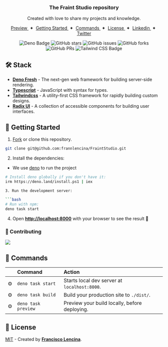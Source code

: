 <div align="center">
<h3>
 The Fraint Studio repository
</h3>
<p>Created with love to share my projects and knowledge.</p>
</div>

<div align="center">
    <a href="#" target="_blank">
        Preview
    </a>
    <span>&nbsp;✦&nbsp;</span>
    <a href="#-getting-started">
        Getting Started
    </a>
    <span>&nbsp;✦&nbsp;</span>
    <a href="#-commands">
        Commands
    </a>
    <span>&nbsp;✦&nbsp;</span>
    <a href="#-license">
        License
    </a>
    <span>&nbsp;✦&nbsp;</span>
    <a href="https://www.linkedin.com/in/francisco-lencina/">
        Linkedin
    </a>
    <span>&nbsp;✦&nbsp;</span>
    <a href="https://twitter.com/franlencinaa">
        Twitter
    </a>
</div>

<p></p>

<div align="center">

![Deno Badge](https://img.shields.io/badge/next.js-000000?style=for-the-badge&logo=deno&logoColor=white)
![GitHub stars](https://img.shields.io/github/stars/frannlencina/FraintStudio)
![GitHub issues](https://img.shields.io/github/issues/frannlencina/FraintStudio)
![GitHub forks](https://img.shields.io/github/forks/frannlencina/FraintStudio)
![GitHub PRs](https://img.shields.io/github/issues-pr/frannlencina/FraintStudio)
![Tailwind CSS Badge](https://img.shields.io/badge/Tailwind%20CSS-06B6D4?logo=tailwindcss&logoColor=fff&style=flat)

</div>

## 🛠️ Stack

- [**Deno Fresh**](https://fresh.deno.dev/) - The next-gen web framework for building server-side rendering.
- [**Typescript**](https://www.typescriptlang.org/) - JavaScript with syntax for types.
- [**Tailwindcss**](https://tailwindcss.com/) - A utility-first CSS framework for rapidly building custom designs.
- [**Radix UI**](https://www.radix-ui.com/) -  A collection of accessible components for building user interfaces.

## 🚀 Getting Started

1. [Fork](https://github.com/frannlencina/FraintStudio/fork) or clone this repository.

```bash
git clone git@github.com:frannlencina/FraintStudio.git
```

2. Install the dependencies:

- We use [deno](https://deno.com/) to run the project
```bash
# Install deno globally if you don't have it:
irm https://deno.land/install.ps1 | iex

3. Run the development server:

```bash
# Run with npm:
deno task start
```

4. Open [**http://localhost:8000**](http://localhost:8000/) with your browser to see the result 🚀

### 🤝 Contributing

<a href="https://github.com/frannlencina/FraintStudio/graphs/contributors">
  <img src="https://contrib.rocks/image?repo=frannlencina/FraintStudio" />
</a>

## 🧞 Commands

|     | Command          | Action                                        |
| :-- | :--------------- | :-------------------------------------------- |
| ⚙️  | `deno task start` | Starts local dev server at `localhost:8000`.  |
| ⚙️  | `deno task build`          | Build your production site to `./dist/`.      |
| ⚙️  | `deno task preview`        | Preview your build locally, before deploying. |

## 🔑 License

[MIT](#) - Created by [**Francisco Lencina**](https://franciscolencina.site).
